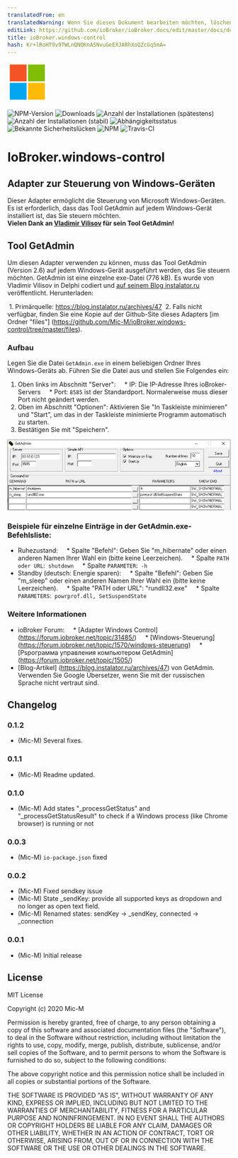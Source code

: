 ```yaml
---
translatedFrom: en
translatedWarning: Wenn Sie dieses Dokument bearbeiten möchten, löschen Sie bitte das Feld "translationsFrom". Andernfalls wird dieses Dokument automatisch erneut übersetzt
editLink: https://github.com/ioBroker/ioBroker.docs/edit/master/docs/de/adapterref/iobroker.windows-control/README.md
title: ioBroker.windows-control
hash: Kr+lRoHT9v9TWLnQNQKnASNvuGeEXJARhXoQZcGq5mA=
---
```

![Logo](../../../en/adapterref/iobroker.windows-control/admin/windows-control_90.png)

![NPM-Version](http://img.shields.io/npm/v/iobroker.windows-control.svg)
![Downloads](https://img.shields.io/npm/dm/iobroker.windows-control.svg)
![Anzahl der Installationen (spätestens)](http://iobroker.live/badges/windows-control-installed.svg)
![Anzahl der Installationen (stabil)](http://iobroker.live/badges/windows-control-stable.svg)
![Abhängigkeitsstatus](https://img.shields.io/david/Mic-M/iobroker.windows-control.svg)
![Bekannte Sicherheitslücken](https://snyk.io/test/github/Mic-M/ioBroker.windows-control/badge.svg)
![NPM](https://nodei.co/npm/iobroker.windows-control.png?downloads=true)
![Travis-CI](http://img.shields.io/travis/Mic-M/ioBroker.windows-control/master.svg)

# IoBroker.windows-control
## Adapter zur Steuerung von Windows-Geräten
Dieser Adapter ermöglicht die Steuerung von Microsoft Windows-Geräten. Es ist erforderlich, dass das Tool GetAdmin auf jedem Windows-Gerät installiert ist, das Sie steuern möchten. <br> <strong>Vielen Dank an [Vladimir Vilisov](https://blog.instalator.ru) für sein Tool GetAdmin!</strong>

## Tool GetAdmin
Um diesen Adapter verwenden zu können, muss das Tool GetAdmin (Version 2.6) auf jedem Windows-Gerät ausgeführt werden, das Sie steuern möchten.
GetAdmin ist eine einzelne exe-Datei (776 kB). Es wurde von Vladimir Vilisov in Delphi codiert und [auf seinem Blog instalator.ru](https://blog.instalator.ru/archives/47) veröffentlicht.
Herunterladen:

 1. Primärquelle: https://blog.instalator.ru/archives/47
 2. Falls nicht verfügbar, finden Sie eine Kopie auf der Github-Site dieses Adapters [im Ordner "files"] (https://github.com/Mic-M/ioBroker.windows-control/tree/master/files).

### Aufbau
Legen Sie die Datei `GetAdmin.exe` in einem beliebigen Ordner Ihres Windows-Geräts ab. Führen Sie die Datei aus und stellen Sie Folgendes ein:

1. Oben links im Abschnitt "Server":
    * IP: Die IP-Adresse Ihres ioBroker-Servers
    * Port: `8585` ist der Standardport. Normalerweise muss dieser Port nicht geändert werden.
2. Oben im Abschnitt "Optionen": Aktivieren Sie "In Taskleiste minimieren" und "Start", um das in der Taskleiste minimierte Programm automatisch zu starten.
3. Bestätigen Sie mit "Speichern".

![GetAdmin-Einstellungen](../../../en/adapterref/iobroker.windows-control/img/getadmin-settings.png)

### Beispiele für einzelne Einträge in der GetAdmin.exe-Befehlsliste:
* Ruhezustand:
    * Spalte "Befehl": Geben Sie "m_hibernate" oder einen anderen Namen Ihrer Wahl ein (bitte keine Leerzeichen).
    * Spalte `PATH oder URL`:` shutdown`
    * Spalte `PARAMETER`:` -h`
* Standby (deutsch: Energie sparen):
    * Spalte "Befehl": Geben Sie "m_sleep" oder einen anderen Namen Ihrer Wahl ein (bitte keine Leerzeichen).
    * Spalte "PATH oder URL": "rundll32.exe"
    * Spalte `PARAMETERS`:` powrprof.dll, SetSuspendState`

### Weitere Informationen
* ioBroker Forum:
    * [Adapter Windows Control] (https://forum.iobroker.net/topic/31485/)
    * [Windows-Steuerung] (https://forum.iobroker.net/topic/1570/windows-steuerung)
    * [Psрограмма управления компьютером GetAdmin] (https://forum.iobroker.net/topic/1505/)
* [Blog-Artikel] (https://blog.instalator.ru/archives/47) von GetAdmin. Verwenden Sie Google Übersetzer, wenn Sie mit der russischen Sprache nicht vertraut sind.

## Changelog

### 0.1.2
* (Mic-M) Several fixes.

### 0.1.1
* (Mic-M) Readme updated.

### 0.1.0
* (Mic-M) Add states "_processGetStatus" and "_processGetStatusResult" to check if a Windows process (like Chrome browser) is running or not

### 0.0.3
* (Mic-M) `io-package.json` fixed

### 0.0.2
* (Mic-M) Fixed sendkey issue
* (Mic-M) State _sendKey: provide all supported keys as dropdown and no longer as open text field.
* (Mic-M) Renamed states: sendKey -> _sendKey, connected -> _connection

### 0.0.1
* (Mic-M) Initial release

## License
MIT License

Copyright (c) 2020 Mic-M

Permission is hereby granted, free of charge, to any person obtaining a copy
of this software and associated documentation files (the "Software"), to deal
in the Software without restriction, including without limitation the rights
to use, copy, modify, merge, publish, distribute, sublicense, and/or sell
copies of the Software, and to permit persons to whom the Software is
furnished to do so, subject to the following conditions:

The above copyright notice and this permission notice shall be included in all
copies or substantial portions of the Software.

THE SOFTWARE IS PROVIDED "AS IS", WITHOUT WARRANTY OF ANY KIND, EXPRESS OR
IMPLIED, INCLUDING BUT NOT LIMITED TO THE WARRANTIES OF MERCHANTABILITY,
FITNESS FOR A PARTICULAR PURPOSE AND NONINFRINGEMENT. IN NO EVENT SHALL THE
AUTHORS OR COPYRIGHT HOLDERS BE LIABLE FOR ANY CLAIM, DAMAGES OR OTHER
LIABILITY, WHETHER IN AN ACTION OF CONTRACT, TORT OR OTHERWISE, ARISING FROM,
OUT OF OR IN CONNECTION WITH THE SOFTWARE OR THE USE OR OTHER DEALINGS IN THE
SOFTWARE.